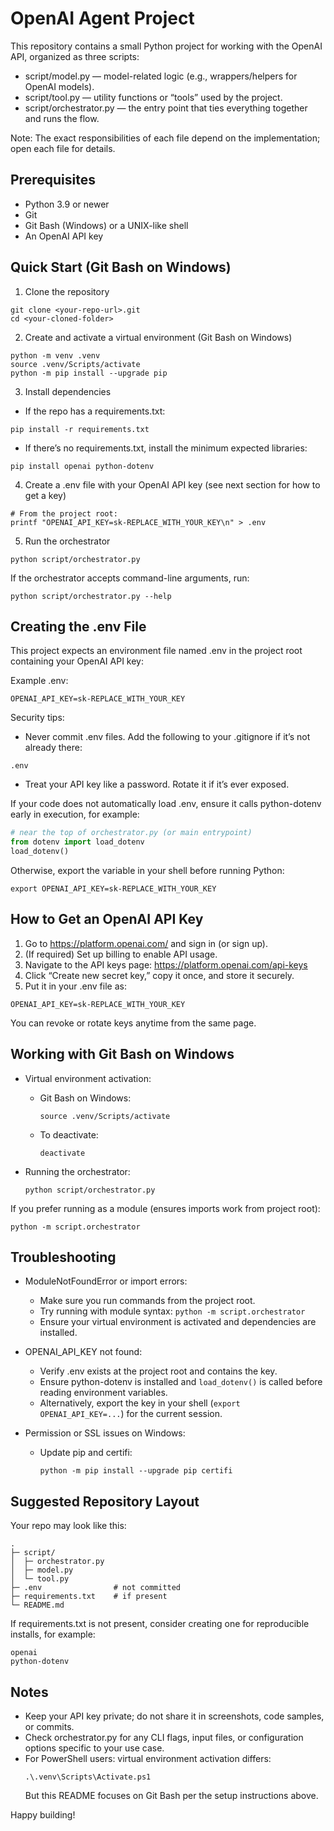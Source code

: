 # OpenAI Agent Project

This repository contains a small Python project for working with the OpenAI API, organized as three scripts:

- script/model.py — model-related logic (e.g., wrappers/helpers for OpenAI models).
- script/tool.py — utility functions or “tools” used by the project.
- script/orchestrator.py — the entry point that ties everything together and runs the flow.

Note: The exact responsibilities of each file depend on the implementation; open each file for details.

## Prerequisites

- Python 3.9 or newer
- Git
- Git Bash (Windows) or a UNIX-like shell
- An OpenAI API key

## Quick Start (Git Bash on Windows)

1) Clone the repository
```
git clone <your-repo-url>.git
cd <your-cloned-folder>
```

2) Create and activate a virtual environment (Git Bash on Windows)
```
python -m venv .venv
source .venv/Scripts/activate
python -m pip install --upgrade pip
```

3) Install dependencies
- If the repo has a requirements.txt:
```
pip install -r requirements.txt
```

- If there’s no requirements.txt, install the minimum expected libraries:
```
pip install openai python-dotenv
```

4) Create a .env file with your OpenAI API key (see next section for how to get a key)
```
# From the project root:
printf "OPENAI_API_KEY=sk-REPLACE_WITH_YOUR_KEY\n" > .env
```

5) Run the orchestrator
```
python script/orchestrator.py
```

If the orchestrator accepts command-line arguments, run:
```
python script/orchestrator.py --help
```

## Creating the .env File

This project expects an environment file named .env in the project root containing your OpenAI API key:

Example .env:
```
OPENAI_API_KEY=sk-REPLACE_WITH_YOUR_KEY
```

Security tips:
- Never commit .env files. Add the following to your .gitignore if it’s not already there:
```
.env
```
- Treat your API key like a password. Rotate it if it’s ever exposed.

If your code does not automatically load .env, ensure it calls python-dotenv early in execution, for example:
```python
# near the top of orchestrator.py (or main entrypoint)
from dotenv import load_dotenv
load_dotenv()
```
Otherwise, export the variable in your shell before running Python:
```
export OPENAI_API_KEY=sk-REPLACE_WITH_YOUR_KEY
```

## How to Get an OpenAI API Key

1) Go to https://platform.openai.com/ and sign in (or sign up).
2) (If required) Set up billing to enable API usage.
3) Navigate to the API keys page: https://platform.openai.com/api-keys
4) Click “Create new secret key,” copy it once, and store it securely.
5) Put it in your .env file as:
```
OPENAI_API_KEY=sk-REPLACE_WITH_YOUR_KEY
```

You can revoke or rotate keys anytime from the same page.

## Working with Git Bash on Windows

- Virtual environment activation:
  - Git Bash on Windows:
    ```
    source .venv/Scripts/activate
    ```
  - To deactivate:
    ```
    deactivate
    ```

- Running the orchestrator:
  ```
  python script/orchestrator.py
  ```

If you prefer running as a module (ensures imports work from project root):
```
python -m script.orchestrator
```

## Troubleshooting

- ModuleNotFoundError or import errors:
  - Make sure you run commands from the project root.
  - Try running with module syntax: `python -m script.orchestrator`
  - Ensure your virtual environment is activated and dependencies are installed.

- OPENAI_API_KEY not found:
  - Verify .env exists at the project root and contains the key.
  - Ensure python-dotenv is installed and `load_dotenv()` is called before reading environment variables.
  - Alternatively, export the key in your shell (`export OPENAI_API_KEY=...`) for the current session.

- Permission or SSL issues on Windows:
  - Update pip and certifi:
    ```
    python -m pip install --upgrade pip certifi
    ```

## Suggested Repository Layout

Your repo may look like this:
```
.
├─ script/
│  ├─ orchestrator.py
│  ├─ model.py
│  └─ tool.py
├─ .env                # not committed
├─ requirements.txt    # if present
└─ README.md
```

If requirements.txt is not present, consider creating one for reproducible installs, for example:
```
openai
python-dotenv
```

## Notes

- Keep your API key private; do not share it in screenshots, code samples, or commits.
- Check orchestrator.py for any CLI flags, input files, or configuration options specific to your use case.
- For PowerShell users: virtual environment activation differs:
  ```
  .\.venv\Scripts\Activate.ps1
  ```
  But this README focuses on Git Bash per the setup instructions above.

Happy building!

